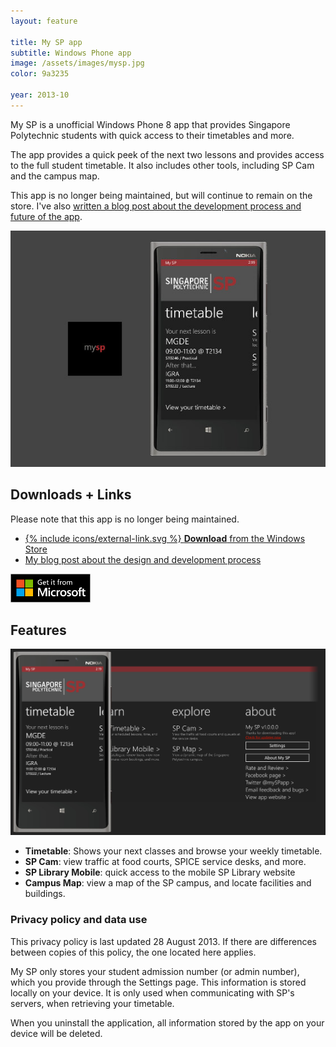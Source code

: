 ```yaml
---
layout: feature

title: My SP app
subtitle: Windows Phone app
image: /assets/images/mysp.jpg
color: 9a3235

year: 2013-10
---
```


<p class="lead">My SP is a unofficial Windows Phone 8 app that provides Singapore Polytechnic students with quick access to their timetables and more.</p>

The app provides a quick peek of the next two lessons and provides access to the full student timetable. It also includes other tools, including SP Cam and the campus map.

This app is no longer being maintained, but will continue to remain on the store. I've also [written a blog post about the development process and future of the app](/posts/about-mysp/).

![Image of the app](/assets/images/mysp.jpg)

## Downloads + Links

<p class="lead warning">Please note that this app is no longer being maintained. </p>

* [{% include icons/external-link.svg %} **Download** from the Windows Store](http://www.windowsphone.com/s?appid=369bb9b2-081e-4b51-a92b-80a783f484bb)
* [My blog post about the design and development process](/posts/about-mysp/)

![Download from the Windows Store](/assets/images/get-it-from-microsoft.png)
 
## Features

![Main page panorama control of the My SP app](/assets/images/mysp-flow.jpg)

* **Timetable**: Shows your next classes and browse your weekly timetable.
* **SP Cam**: view traffic at food courts, SPICE service desks, and more.
* **SP Library Mobile**: quick access to the mobile SP Library website
* **Campus Map**: view a map of the SP campus, and locate facilities and buildings.

### Privacy policy and data use

This privacy policy is last updated 28 August 2013. If there are differences between copies of this policy, the one located here applies.

My SP only stores your student admission number (or admin number), which you provide through the Settings page. This information is stored locally on your device. It is only used when communicating with SP's servers, when retrieving your timetable.

When you uninstall the application, all information stored by the app on your device will be deleted.
